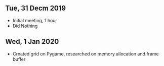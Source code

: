 ## Tue, 31 Decm 2019
- Initial meeting, 1 hour
- Did Nothing

## Wed, 1 Jan 2020
- Created grid on Pygame, researched on memory allocation and frame buffer
